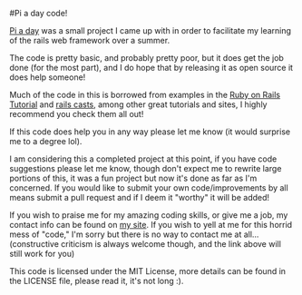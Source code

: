 #Pi a day code!

[Pi a day](piaday.herokuapp.com) was a small project I came up with in order to facilitate my learning of the rails web framework over a summer.

The code is pretty basic, and probably pretty poor, but it does get the job done (for the most part), and I do hope that by releasing it as open source it does help someone!

Much of the code in this is borrowed from examples in the [Ruby on Rails Tutorial](http://ruby.railstutorial.org/) and [rails casts](http://railscasts.com/), among other great tutorials and sites, I highly recommend you check them all out!

If this code does help you in any way please let me know (it would surprise me to a degree lol).

I am considering this a completed project at this point, if you have code suggestions please let me know, though don't expect me to rewrite large portions of this, it was a fun project but now it's done as far as I'm concerned.
If you would like to submit your own code/improvements by all means submit a pull request and if I deem it "worthy" it will be added!

If you wish to praise me for my amazing coding skills, or give me a job, my contact info can be found on [my site](www.somestupidwebsite.com/email).
If you wish to yell at me for this horrid mess of "code," I'm sorry but there is no way to contact me at all... (constructive criticism is always welcome though, and the link above will still work for you)

This code is licensed under the MIT License, more details can be found in the LICENSE file, please read it, it's not long :).
